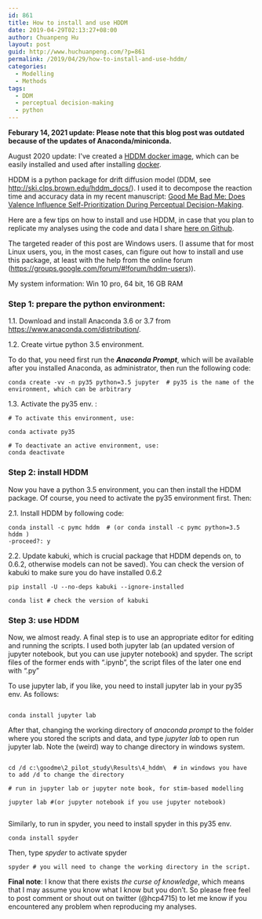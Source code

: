 ```yaml
---
id: 861
title: How to install and use HDDM
date: 2019-04-29T02:13:27+08:00
author: Chuanpeng Hu
layout: post
guid: http://www.huchuanpeng.com/?p=861
permalink: /2019/04/29/how-to-install-and-use-hddm/
categories:
  - Modelling
  - Methods
tags:
  - DDM
  - perceptual decision-making
  - python
---
```


**Feburary 14, 2021 update: Please note that this blog post was outdated because of the updates of Anaconda/miniconda.**

August 2020 update: I've created a [HDDM docker image](https://hub.docker.com/r/hcp4715/hddm), which can be easily installed and used after installing [docker](https://www.docker.com/).

HDDM is a python package for drift diffusion model (DDM, see http://ski.clps.brown.edu/hddm_docs/). I used it to decompose the reaction time and accuracy data in my recent manuscript: <a rel="noreferrer noopener" aria-label="Good Me Bad Me: Does Valence Influence Self-Prioritization During Perceptual Decision-Making (opens in a new tab)" href="https://psyarxiv.com/9fczh" target="_blank">Good Me Bad Me: Does Valence Influence Self-Prioritization During Perceptual Decision-Making</a>.

Here are a few tips on how to install and use HDDM, in case that you plan to replicate my analyses using the code and data I share <a rel="noreferrer noopener" aria-label="here on Github (opens in a new tab)" href="https://github.com/hcp4715/moralSelf_ddm" target="_blank">here on Github</a>. 

The targeted reader of this post are Windows users. (I assume that for most Linux users, you, in the most cases, can figure out how to install and use this package, at least with the help from the online forum (https://groups.google.com/forum/#!forum/hddm-users)). 

My system information: Win 10 pro, 64 bit, 16 GB RAM

### Step 1: prepare the python environment: 

1.1. Download and install Anaconda 3.6 or 3.7 from https://www.anaconda.com/distribution/.

1.2. Create virtue python 3.5 environment.

To do that, you need first run the **_Anaconda Prompt_**, which will be available after you installed Anaconda, as administrator, then run the following code: 

<pre class="wp-block-code"><code>conda create -vv -n py35 python=3.5 jupyter  # py35 is the name of the environment, which can be arbitrary </code></pre>

1.3. Activate the py35 env. :

<pre class="wp-block-code"><code># To activate this environment, use:

conda activate py35

# To deactivate an active environment, use:
conda deactivate</code></pre>

### **Step 2: install HDDM**  


Now you have a python 3.5 environment, you can then install the HDDM package. Of course, you need to activate the py35 environment first. Then:

2.1. Install HDDM by following code:

<pre class="wp-block-code"><code>conda install -c pymc hddm  # (or conda install -c pymc python=3.5 hddm )
-proceed?: y</code></pre>

2.2. Update kabuki, which is crucial package that HDDM depends on, to 0.6.2, otherwise models can not be saved). You can check the version of kabuki to make sure you do have installed 0.6.2

<pre class="wp-block-code"><code>pip install -U --no-deps kabuki --ignore-installed

conda list # check the version of kabuki </code></pre>

### **Step 3: use HDDM**

Now, we almost ready. A final step is to use an appropriate editor for editing and running the scripts. I used both jupyter lab (an updated version of jupyter notebook, but you can use jupyter notebook) and spyder. The script files of the former ends with &#8220;.ipynb&#8221;, the script files of the later one end with &#8220;.py&#8221;

To use jupyter lab, if you like, you need to install jupyter lab in your py35 env. As follows:

<pre class="wp-block-code"><code>
conda install jupyter lab
</code></pre>

After that, changing the working directory of _anaconda prompt_ to the folder where you stored the scripts and data, and type _jupyter lab_ to open run jupyter lab. Note the (weird) way to change directory in windows system.

<pre class="wp-block-code"><code>
cd /d c:\goodme\2_pilot_study\Results\4_hddm\  # in windows you have to add /d to change the directory

# run in jupyter lab or jupyter note book, for stim-based modelling

jupyter lab #(or jupyter notebook if you use jupyter notebook)

</code></pre>

Similarly, to run in spyder, you need to install spyder in this py35 env.&nbsp; 

<pre class="wp-block-code"><code>conda install spyder</code></pre>

Then, type _spyder_ to activate spyder

<pre class="wp-block-code"><code>spyder # you will need to change the working directory in the script.</code></pre>

**Final note**: I know that there exists _the curse of knowledge_, which means that I may assume you know what I know but you don&#8217;t. So please free feel to post comment or shout out on twitter (@hcp4715) to let me know if you encountered any problem when reproducing my analyses.